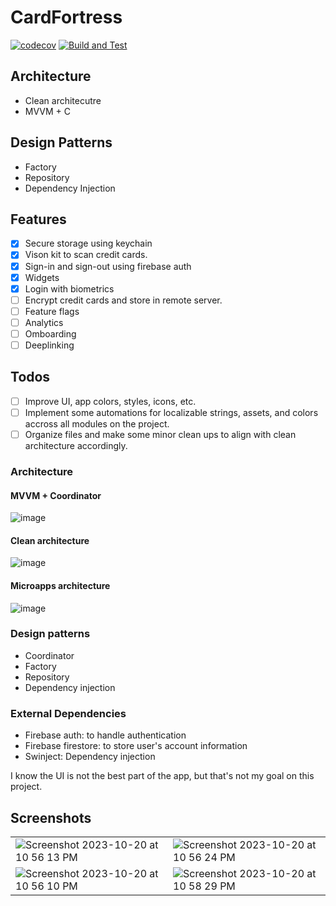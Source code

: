 # CardFortress

[![codecov](https://codecov.io/github/RobertiOS/CardFortress/branch/development/graph/badge.svg?token=Q0NMPMGYAY)](https://codecov.io/github/RobertiOS/CardFortress)
[![Build and Test](https://github.com/RobertiOS/CardFortress/actions/workflows/build.yml/badge.svg?branch=development)](https://github.com/RobertiOS/CardFortress/actions/workflows/build.yml)

## Architecture
  - Clean architecutre
  - MVVM + C

## Design Patterns

  - Factory
  - Repository
  - Dependency Injection


## Features
- [x] Secure storage using keychain
- [x] Vison kit to scan credit cards.
- [x] Sign-in and sign-out using firebase auth
- [x] Widgets
- [x] Login with biometrics
- [ ] Encrypt credit cards and store in remote server.
- [ ] Feature flags
- [ ] Analytics
- [ ] Omboarding
- [ ] Deeplinking

## Todos
- [ ] Improve UI, app colors, styles, icons, etc.
- [ ] Implement some automations for localizable strings, assets, and colors accross all modules on the project.
- [ ] Organize files and make some minor clean ups to align with clean architecture accordingly.

### Architecture
#### MVVM + Coordinator

![image](https://github.com/RobertiOS/CardFortress/assets/93169254/43bafce4-314a-4b3a-9ac5-ec7003be55bf)


#### Clean architecture
![image](https://github.com/RobertiOS/CardFortress/assets/93169254/454b0a3a-fb25-4123-884b-89d8c50a2f5f)


#### Microapps architecture

![image](https://github.com/RobertiOS/CardFortress/assets/93169254/6a1c801b-1bde-4db8-a977-c194756d1ba4)



### Design patterns
- Coordinator
- Factory
- Repository
- Dependency injection

### External Dependencies
- Firebase auth: to handle authentication
- Firebase firestore: to store user's account information
- Swinject: Dependency injection

I know the UI is not the best part of the app, but that's not my goal on this project.

## Screenshots

|  |  |
|- | - |
| ![Screenshot 2023-10-20 at 10 56 13 PM](https://github.com/RobertiOS/CardFortress/assets/93169254/b2dad9e1-f5de-4c9a-a803-2217752903c6) | ![Screenshot 2023-10-20 at 10 56 24 PM](https://github.com/RobertiOS/CardFortress/assets/93169254/df5094f0-9de3-4a35-87fe-19b6181fb0e0) |
| ![Screenshot 2023-10-20 at 10 56 10 PM](https://github.com/RobertiOS/CardFortress/assets/93169254/f93d78d7-e8ab-4bbc-8f97-4d6e90e2892b) | ![Screenshot 2023-10-20 at 10 58 29 PM](https://github.com/RobertiOS/CardFortress/assets/93169254/cc81363c-fd86-4bec-b521-63c9a296426b) |
